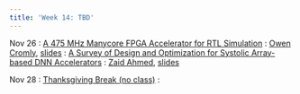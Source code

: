 ```yaml
---
title: 'Week 14: TBD'
---
```


Nov 26
: [A 475 MHz Manycore FPGA Accelerator for RTL Simulation](https://dl.acm.org/doi/abs/10.1145/3626202.3637579)
  : [Owen Cromly](#), [slides](#)
: [A Survey of Design and Optimization for Systolic Array-based DNN Accelerators](https://dl.acm.org/doi/full/10.1145/3604802?casa_token=YjeszDdGNaoAAAAA%3A0BP14ttT3wH_TAFl1PYjChKC_DyVL-sL4Vge1B4oBwLmI8_ARfFmlXHXZg8tF_hL2vc3Ixn1VO8lwQ)
  : [Zaid Ahmed](#), [slides](#)


Nov 28
: [Thanksgiving Break (no class)](#)
  : [](#)
